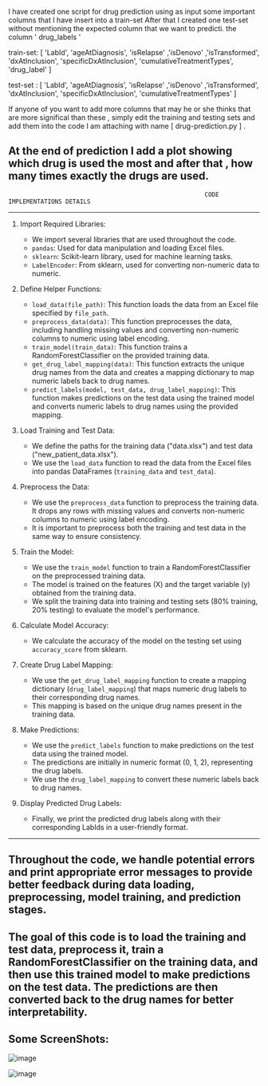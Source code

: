 I have created one script for drug prediction using as input  some important columns that I have insert into a train-set
After that I created one test-set without mentioning the expected column that we want to predicti. the  column ' drug_labels '

train-set:  [ 'LabId',	'ageAtDiagnosis',	'isRelapse'	,'isDenovo'	,'isTransformed', 'dxAtInclusion', 'specificDxAtInclusion',	'cumulativeTreatmentTypes',	'drug_label' ] 

test-set : [ 'LabId',	'ageAtDiagnosis',	'isRelapse'	,'isDenovo'	,'isTransformed', 'dxAtInclusion', 'specificDxAtInclusion',	'cumulativeTreatmentTypes' ] 

If anyone of  you want to add more columns that may he or she thinks that are more significal than these , simply edit the training and testing sets and add them into the code
I am attaching with name [ drug-prediction.py ] .

At the end of prediction I add a plot showing which drug is used the most
and after that , how many times exactly the drugs are used.
-------------------------------------------------------------------------------------------------------------------------------------------------------------------------------------------------------------
                                                           CODE IMPLEMENTATIONS DETAILS
-------------------------------------------------------------------------------------------------------------------------------------------------------------------------------------------------------------

1. Import Required Libraries:
   - We import several libraries that are used throughout the code.
   - `pandas`: Used for data manipulation and loading Excel files.
   - `sklearn`: Scikit-learn library, used for machine learning tasks.
   - `LabelEncoder`: From sklearn, used for converting non-numeric data to numeric.

2. Define Helper Functions:
   - `load_data(file_path)`: This function loads the data from an Excel file specified by `file_path`.
   - `preprocess_data(data)`: This function preprocesses the data, including handling missing values and converting non-numeric columns to numeric using label encoding.
   - `train_model(train_data)`: This function trains a RandomForestClassifier on the provided training data.
   - `get_drug_label_mapping(data)`: This function extracts the unique drug names from the data and creates a mapping dictionary to map numeric labels back to drug names.
   - `predict_labels(model, test_data, drug_label_mapping)`: This function makes predictions on the test data using the trained model and converts numeric labels to drug names using the provided mapping.

3. Load Training and Test Data:
   - We define the paths for the training data ("data.xlsx") and test data ("new_patient_data.xlsx").
   - We use the `load_data` function to read the data from the Excel files into pandas DataFrames (`training_data` and `test_data`).

4. Preprocess the Data:
   - We use the `preprocess_data` function to preprocess the training data. It drops any rows with missing values and converts non-numeric columns to numeric using label encoding.
   - It is important to preprocess both the training and test data in the same way to ensure consistency.

5. Train the Model:
   - We use the `train_model` function to train a RandomForestClassifier on the preprocessed training data.
   - The model is trained on the features (X) and the target variable (y) obtained from the training data.
   - We split the training data into training and testing sets (80% training, 20% testing) to evaluate the model's performance.

6. Calculate Model Accuracy:
   - We calculate the accuracy of the model on the testing set using `accuracy_score` from sklearn.

7. Create Drug Label Mapping:
   - We use the `get_drug_label_mapping` function to create a mapping dictionary (`drug_label_mapping`) that maps numeric drug labels to their corresponding drug names.
   - This mapping is based on the unique drug names present in the training data.

8. Make Predictions:
   - We use the `predict_labels` function to make predictions on the test data using the trained model.
   - The predictions are initially in numeric format (0, 1, 2), representing the drug labels.
   - We use the `drug_label_mapping` to convert these numeric labels back to drug names.

9. Display Predicted Drug Labels:
   - Finally, we print the predicted drug labels along with their corresponding LabIds in a user-friendly format.
-------------------------------------------------------------------------------------------------------------------------------------------------------------------------------------------------------------
## Throughout the code, we handle potential errors and print appropriate error messages to provide better feedback during data loading, preprocessing, model training, and prediction stages.

## The goal of this code is to load the training and test data, preprocess it, train a RandomForestClassifier on the training data, and then use this trained model to make predictions on the test data. The predictions are then converted back to the drug names for better interpretability.

Some ScreenShots:
------------------
![image](https://github.com/snake-as/AML-RandomForestClassification/assets/73217607/397ee7ed-9b16-49b0-9085-14f61014020d)

![image](https://github.com/snake-as/AML-RandomForestClassification/assets/73217607/5b1bc0ae-e6c5-4ea8-b89c-f48770615059)

